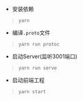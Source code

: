 * 安装依赖
> `yarn`
* 编译`.proto`文件 
> `yarn run protoc`
* 启动Server(监听3001端口)
> `yarn run serve`
* 启动前端工程
> `yarn start`
